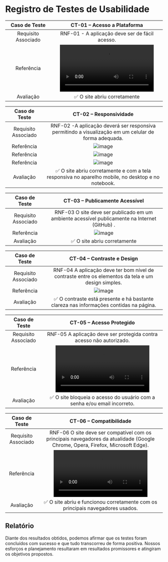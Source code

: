 # Registro de Testes de Usabilidade

| **Caso de Teste** 	| **CT-01 – Acesso a Plataforma**	|
|:---:	|:---:	|
|Requisito Associado | RNF-01 - A aplicação deve ser de fácil acesso. |
| Referência |  <video src="https://github.com/ICEI-PUC-Minas-PMV-ADS/pmv-ads-2023-1-e2-proj-int-t1-time2-aro/assets/89558202/098e413d-2490-41c4-bcad-6094c2660d1f"> |
| Avaliação | ✅ O site abriu corretamente |

| **Caso de Teste** 	| **CT-02 – Responsividade**	|
|:---:	|:---:	|
|Requisito Associado | RNF-02 -A aplicação deverá ser responsiva permitindo a visualização em um celular de forma adequada. |
| Referência | ![image](https://github.com/ICEI-PUC-Minas-PMV-ADS/pmv-ads-2023-1-e2-proj-int-t1-time2-aro/assets/70116762/a39cbe95-b55b-4425-a9ca-945aa7e1a089)|
| Referência | ![image](https://github.com/ICEI-PUC-Minas-PMV-ADS/pmv-ads-2023-1-e2-proj-int-t1-time2-aro/assets/70116762/805f80c5-8532-464e-946e-4bb1d924ae48)|
| Referência | ![image](https://github.com/ICEI-PUC-Minas-PMV-ADS/pmv-ads-2023-1-e2-proj-int-t1-time2-aro/assets/70116762/5a2d1727-b33e-43ad-a96b-4e31e04a0247)|
| Avaliação | ✅ O site abriu corretamente e com a tela responsiva no aparelho mobile, no desktop e no notebook.|

| **Caso de Teste** 	| **CT-03 – Publicamente Acessível**	|
|:---:	|:---:	|
|Requisito Associado | RNF-03 O site deve ser publicado em um ambiente acessível publicamente na Internet (GitHub) . |
| Referência | ![image](https://user-images.githubusercontent.com/70116762/236708261-a06d94b6-490a-4c2c-9737-a9100daff10b.png) |
| Avaliação | ✅ O site abriu corretamente |

| **Caso de Teste** 	| **CT-04 – Contraste e Design**	|
|:---:	|:---:	|
|Requisito Associado | RNF-04 A aplicação deve ter bom nível de contraste entre os elementos da tela e um design simples.  |
| Referência 	| ![image](https://github.com/ICEI-PUC-Minas-PMV-ADS/pmv-ads-2023-1-e2-proj-int-t1-time2-aro/assets/70116762/565dcb80-289f-4ec5-bc3f-efb2c6b8b156)|
| Avaliação | ✅ O contraste está presente e há bastante clareza nas informações contidas na página. |

| **Caso de Teste** 	| **CT-05 – Acesso Protegido**	|
|:---:	|:---:	|
|Requisito Associado | RNF-05 A aplicação deve ser protegida contra acesso não autorizado.  |
| Referência 	| <video src="https://github.com/ICEI-PUC-Minas-PMV-ADS/pmv-ads-2023-1-e2-proj-int-t1-time2-aro/assets/89558202/4636c7d2-f01d-40ad-a9a6-48879bf81eeb"> |
| Avaliação | ✅ O site bloqueia o acesso do usuário com a senha e/ou email incorreto. |

| **Caso de Teste** 	| **CT-06 – Compatibilidade**	|
|:---:	|:---:	|
|Requisito Associado | RNF-06 O site deve ser compatível com os principais navegadores da atualidade (Google Chrome, Opera, Firefox, Microsoft Edge).  |
| Referência 	| <video src="https://github.com/ICEI-PUC-Minas-PMV-ADS/pmv-ads-2023-1-e2-proj-int-t1-time2-aro/assets/89558202/64ec1de1-e1e0-4c20-8e29-099b6e4be903"> |
| Avaliação | ✅ O site abriu e funcionou corretamente com os principais navegadores usados. |

## Relatório
Diante dos resultados obtidos, podemos afirmar que os testes foram concluídos com sucesso e que tudo transcorreu de forma positiva. Nossos esforços e planejamento resultaram em resultados promissores e atingiram os objetivos propostos.

